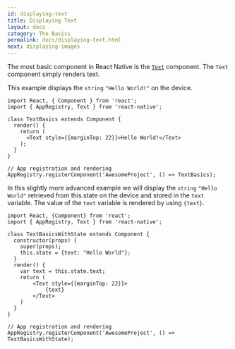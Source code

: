 ```yaml
---
id: displaying-text
title: Displaying Text
layout: docs
category: The Basics
permalink: docs/displaying-text.html
next: displaying-images
---
```


The most basic component in React Native is the [`Text`](/react-native/docs/text.html#content) component. The `Text` component simply renders text.

This example displays the `string` `"Hello World!"` on the device.

```ReactNativeWebPlayer
import React, { Component } from 'react';
import { AppRegistry, Text } from 'react-native';

class TextBasics extends Component {
  render() {
    return (
      <Text style={{marginTop: 22}}>Hello World!</Text>
    );
  }
}

// App registration and rendering
AppRegistry.registerComponent('AwesomeProject', () => TextBasics);
```

In this slightly more advanced example we will display the `string` `"Hello World"` retrieved from this.state on the device and stored in the `text` variable. The value of the `text` variable is rendered by using `{text}`.

```ReactNativeWebPlayer
import React, {Component} from 'react';
import { AppRegistry, Text } from 'react-native';

class TextBasicsWithState extends Component {
  constructor(props) {
    super(props);
    this.state = {text: "Hello World"};
  }
  render() {
    var text = this.state.text;
    return (
        <Text style={{marginTop: 22}}>
            {text}
        </Text>
    )
  }
}

// App registration and rendering
AppRegistry.registerComponent('AwesomeProject', () => TextBasicsWithState);
```
